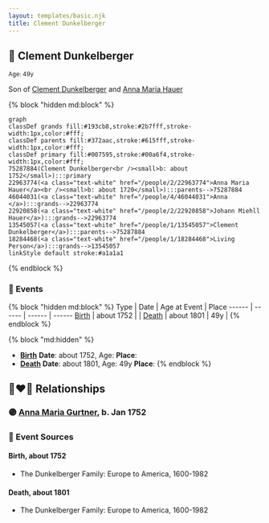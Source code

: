 ```yaml
---
layout: templates/basic.njk
title: Clement Dunkelberger
---
```

## 🔵 Clement Dunkelberger
<small>Age: 49y</small>

Son of [Clement Dunkelberger](/people/1/13545057) and [Anna Maria Hauer](/people/2/22963774)

{% block "hidden md:block" %}
```mermaid
graph
classDef grands fill:#193cb8,stroke:#2b7fff,stroke-width:1px,color:#fff;
classDef parents fill:#372aac,stroke:#615fff,stroke-width:1px,color:#fff;
classDef primary fill:#007595,stroke:#00a6f4,stroke-width:1px,color:#fff;
75287884(Clement Dunkelberger<br /><small>b: about 1752</small>):::primary
22963774(<a class="text-white" href="/people/2/22963774">Anna Maria Hauer</a><br /><small>b: about 1720</small>):::parents-->75287884
46044031(<a class="text-white" href="/people/4/46044031">Anna </a>):::grands-->22963774
22920858(<a class="text-white" href="/people/2/22920858">Johann Miehll Hauer</a>):::grands-->22963774
13545057(<a class="text-white" href="/people/1/13545057">Clement Dunkelberger</a>):::parents-->75287884
18284468(<a class="text-white" href="/people/1/18284468">Living Person</a>):::grands-->13545057
linkStyle default stroke:#a1a1a1
```
{% endblock %}

### 📆 Events

{% block "hidden md:block" %}
Type | Date | Age at Event | Place
------ | ------ | ------ | ------
[Birth](#event-event-2) | about 1752 |  |
[Death](#event-event-3) | about 1801 | 49y |
{% endblock %}

{% block "md:hidden" %}
- **[Birth](#event-event-2)**
**Date**: about 1752, Age:
**Place**:
- **[Death](#event-event-3)**
**Date**: about 1801, Age: 49y
**Place**:
{% endblock %}

## 👩‍❤️‍👨 Relationships

### 🟣 [Anna Maria Gurtner](/people/8/86382016), b. Jan 1752

### 📰 Event Sources

#### <a id="event-event-2"></a> Birth, about 1752
* The Dunkelberger Family: Europe to America, 1600-1982

#### <a id="event-event-3"></a> Death, about 1801
* The Dunkelberger Family: Europe to America, 1600-1982